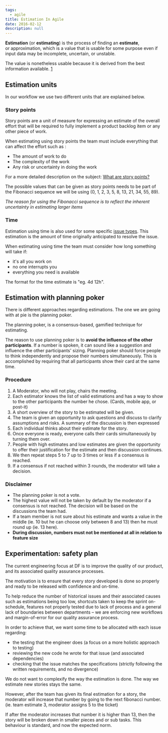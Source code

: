 ```yaml
---
tags: 
  - agile
title: Estimation In Agile
date: 2016-02-12
description: null
---
```


**Estimation** (or **estimating**) is the process of finding an **estimate**, or approximation, which is a value that is usable for some purpose even if input data may be incomplete, uncertain, or unstable.

The value is nonetheless usable because it is derived from the best information available. [1](https://piemapping.atlassian.net/wiki/spaces/EN/pages/37486626/Estimations#Estimations-source-1)

## Estimation units

In our workflow we use two different units that are explained below.

### Story points

Story points are a unit of measure for expressing an estimate of the overall effort that will be required to fully implement a product backlog item or any other piece of work.

When estimating using story points the team must include everything that can affect the effort such as :

* The amount of work to do
* The complexity of the work
* Any risk or uncertainty in doing the work

For a more detailed description on the subject: [What are story points?](https://www.mountaingoatsoftware.com/blog/what-are-story-points)

The possible values that can be given as story points needs to be part of the Fibonacci sequence we will be using (0, 1, 2, 3, 5, 8, 13, 21, 34, 55, 89).

*The reason for using the Fibonacci sequence is to reflect the inherent uncertainty in estimating larger items*

### Time

Estimation using time is also used for some specific [issue types](https://piemapping.atlassian.net/wiki/spaces/EN/pages/32997407/Issue+types). This estimation is the amount of time originally anticipated to resolve the issue.

When estimating using time the team must consider how long something will take if:

* it's all you work on
* no one interrupts you
* everything you need is available

The format for the time estimate is "eg. 4d 12h".

## Estimation with planning poker

There is different approaches regarding estimations. The one we are going with at pie is the planning poker.

The planning poker, is a consensus-based, gamified technique for estimating.

The reason to use planning poker is to **avoid the influence of the other participants**. If a number is spoken, it can sound like a suggestion and influence the other participants' sizing. Planning poker should force people to think independently and propose their numbers simultaneously. This is accomplished by requiring that all participants show their card at the same time.

### Procedure

1. A Moderator, who will not play, chairs the meeting.
2. Each estimator knows the list of valid estimations and has a way to show to the other participants the number he chose. (Cards, mobile app, or post-it)
3. A short overview of the story to be estimated will be given.
4. The team is given an opportunity to ask questions and discuss to clarify assumptions and risks. A summary of the discussion is then expressed
5. Each individual thinks about their estimate for the story.
6. Once everyone is ready, everyone calls their cards simultaneously by turning them over.
7. People with high estimates and low estimates are given the opportunity to offer their justification for the estimate and then discussion continues.
8. We then repeat steps 5 to 7 up to 3 times or less if a consensus is reached.
9. If a consensus if not reached within 3 rounds, the moderator will take a decision.

### Disclaimer

* The planning poker is not a vote.
* The highest value will not be taken by default by the moderator if a consensus is not reached. The decision will be based on the discussions the team had.
* If a team member is not sure about his estimate and wants a value in the middle (ie. 10 but he can choose only between 8 and 13) then he must round up (ie. 13 here).
* **During discussion, numbers must not be mentioned at all in relation to feature size**

## Experimentation: safety plan

The current engineering focus at DF is to improve the quality of our product, and its associated quality assurance processes.

The motivation is to ensure that every story developed is done so properly and ready to be released with confidence and on-time.

To help reduce the number of historical issues and their associated causes such as estimations being too low, shortcuts taken to keep the sprint on-schedule, features not properly tested due to lack of process and a general lack of boundaries between departments – we are enforcing new workflows and margin-of-error for our quality assurance process.

In order to achieve that, we want some time to be allocated with each issue regarding:

* the testing that the engineer does (a focus on a more holistic approach to testing)
* reviewing the new code he wrote for that issue (and associated dependencies)
* checking that the issue matches the specifications (strictly following the written requirements, and no divergence)

We do not want to complexify the way the estimation is done. The way we estimate new stories stays the same.

However, after the team has given its final estimation for a story, the moderator will increase that number by going to the next fibonacci number. (ie. team estimate 3, moderator assigns 5 to the ticket)

If after the moderator increases that number it is higher than 13, then the story will be broken down in smaller pieces and or sub tasks. This behaviour is standard, and now the expected norm.
